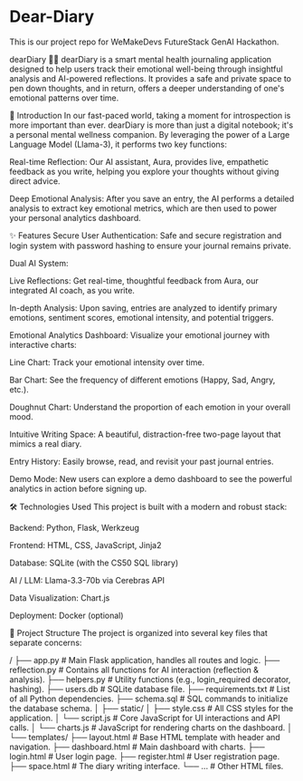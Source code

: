 # Dear-Diary
This is our project repo for WeMakeDevs FutureStack GenAI Hackathon.

dearDiary 📝✨
dearDiary is a smart mental health journaling application designed to help users track their emotional well-being through insightful analysis and AI-powered reflections. It provides a safe and private space to pen down thoughts, and in return, offers a deeper understanding of one's emotional patterns over time.

🚀 Introduction
In our fast-paced world, taking a moment for introspection is more important than ever. dearDiary is more than just a digital notebook; it's a personal mental wellness companion. By leveraging the power of a Large Language Model (Llama-3), it performs two key functions:

Real-time Reflection: Our AI assistant, Aura, provides live, empathetic feedback as you write, helping you explore your thoughts without giving direct advice.

Deep Emotional Analysis: After you save an entry, the AI performs a detailed analysis to extract key emotional metrics, which are then used to power your personal analytics dashboard.

✨ Features
Secure User Authentication: Safe and secure registration and login system with password hashing to ensure your journal remains private.

Dual AI System:

Live Reflections: Get real-time, thoughtful feedback from Aura, our integrated AI coach, as you write.

In-depth Analysis: Upon saving, entries are analyzed to identify primary emotions, sentiment scores, emotional intensity, and potential triggers.

Emotional Analytics Dashboard: Visualize your emotional journey with interactive charts:

Line Chart: Track your emotional intensity over time.

Bar Chart: See the frequency of different emotions (Happy, Sad, Angry, etc.).

Doughnut Chart: Understand the proportion of each emotion in your overall mood.

Intuitive Writing Space: A beautiful, distraction-free two-page layout that mimics a real diary.

Entry History: Easily browse, read, and revisit your past journal entries.

Demo Mode: New users can explore a demo dashboard to see the powerful analytics in action before signing up.

🛠️ Technologies Used
This project is built with a modern and robust stack:

Backend: Python, Flask, Werkzeug

Frontend: HTML, CSS, JavaScript, Jinja2

Database: SQLite (with the CS50 SQL library)

AI / LLM: Llama-3.3-70b via Cerebras API

Data Visualization: Chart.js

Deployment: Docker (optional)

📁 Project Structure
The project is organized into several key files that separate concerns:

/
├── app.py              # Main Flask application, handles all routes and logic.
├── reflection.py       # Contains all functions for AI interaction (reflection & analysis).
├── helpers.py          # Utility functions (e.g., login_required decorator, hashing).
├── users.db            # SQLite database file.
├── requirements.txt    # List of all Python dependencies.
├── schema.sql          # SQL commands to initialize the database schema.
│
├── static/
│   ├── style.css       # All CSS styles for the application.
│   └── script.js       # Core JavaScript for UI interactions and API calls.
│   └── charts.js       # JavaScript for rendering charts on the dashboard.
│
└── templates/
    ├── layout.html     # Base HTML template with header and navigation.
    ├── dashboard.html  # Main dashboard with charts.
    ├── login.html      # User login page.
    ├── register.html   # User registration page.
    ├── space.html      # The diary writing interface.
    └── ...             # Other HTML files.
